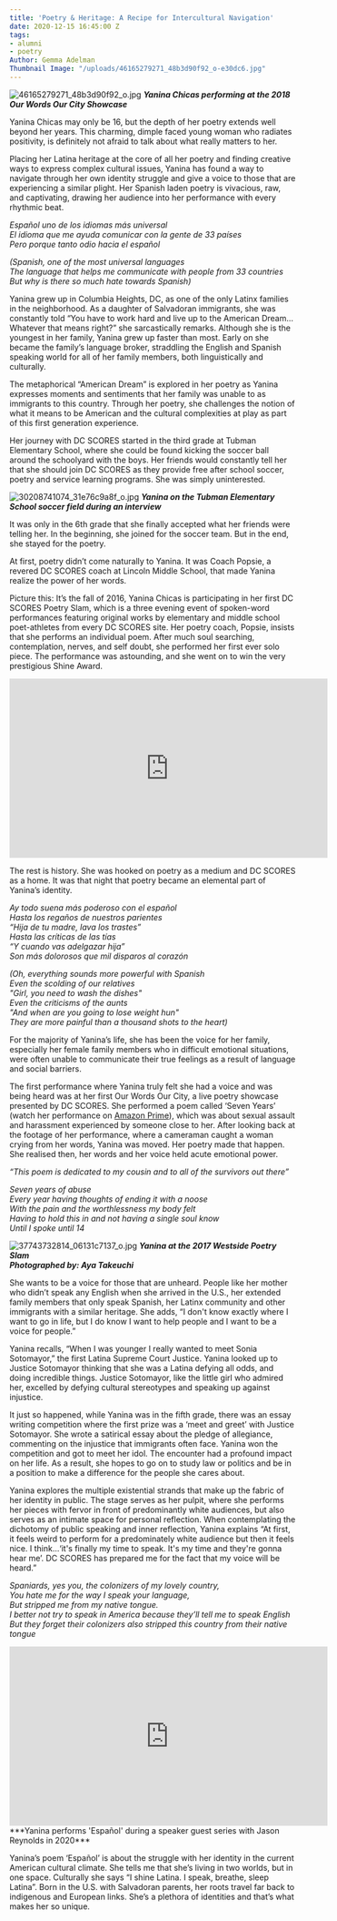 ```yaml
---
title: 'Poetry & Heritage: A Recipe for Intercultural Navigation'
date: 2020-12-15 16:45:00 Z
tags:
- alumni
- poetry
Author: Gemma Adelman
Thumbnail Image: "/uploads/46165279271_48b3d90f92_o-e30dc6.jpg"
---
```


![46165279271_48b3d90f92_o.jpg](/uploads/46165279271_48b3d90f92_o.jpg)
***Yanina Chicas performing at the 2018 Our Words Our City Showcase***

Yanina Chicas may only be 16, but the depth of her poetry extends well beyond her years. This charming, dimple faced young woman who radiates positivity, is definitely not afraid to talk about what really matters to her.



Placing her Latina heritage at the core of all her poetry and finding creative ways to express complex cultural issues, Yanina has found a way to navigate through her own identity struggle and give a voice to those that are experiencing a similar plight. Her Spanish laden poetry is vivacious, raw, and captivating, drawing her audience into her performance with every rhythmic beat. 
 
*Español uno de los idiomas más universal* <br>
*El idioma que me ayuda comunicar con la gente de 33 países* <br>
*Pero porque tanto odio hacia el español* <br>

*(Spanish, one of the most universal languages* <br>
*The language that helps me communicate with people from 33 countries* <br>
*But why is there so much hate towards Spanish)* <br>
 
Yanina grew up in Columbia Heights, DC, as one of the only Latinx families in the neighborhood. As a daughter of Salvadoran immigrants, she was constantly told “You have to work hard and live up to the American Dream... Whatever that means right?” she sarcastically remarks. Although she is the youngest in her family, Yanina grew up faster than most. Early on she became the family’s language broker, straddling the English and Spanish speaking world for all of her family members, both linguistically and culturally. 

The metaphorical “American Dream” is explored in her poetry as Yanina expresses moments and sentiments that her family was unable to as immigrants to this country. Through her poetry, she challenges the notion of what it means to be American and the cultural complexities at play as part of this first generation experience. 

Her journey with DC SCORES started in the third grade at Tubman Elementary School, where she could be found kicking the soccer ball around the schoolyard with the boys. Her friends would constantly tell her that she should join DC SCORES as they provide free after school soccer, poetry and service learning programs. She was simply uninterested. 

![30208741074_31e76c9a8f_o.jpg](/uploads/30208741074_31e76c9a8f_o.jpg)
***Yanina on the Tubman Elementary School soccer field during an interview***

It was only in the 6th grade that she finally accepted what her friends were telling her. In the beginning, she joined for the soccer team. But in the end, she stayed for the poetry. 

At first, poetry didn’t come naturally to Yanina. It was Coach Popsie, a revered DC SCORES coach at Lincoln Middle School, that made Yanina realize the power of her words. 

Picture this: It’s the fall of 2016, Yanina Chicas is participating in her first DC SCORES Poetry Slam, which is a three evening event of spoken-word performances featuring original works by elementary and middle school poet-athletes from every DC SCORES site. Her poetry coach, Popsie, insists that she performs an individual poem. After much soul searching, contemplation, nerves, and self doubt, she performed her first ever solo piece. The performance was astounding, and she went on to win the very prestigious Shine Award. 

<iframe width="560" height="315" src="https://www.youtube.com/embed/V4tdqT_iioU" frameborder="0" allow="accelerometer; autoplay; clipboard-write; encrypted-media; gyroscope; picture-in-picture" allowfullscreen></iframe>

The rest is history. She was hooked on poetry as a medium and DC SCORES as a home. It was that night that poetry became an elemental part of Yanina’s identity. 

*Ay todo suena más poderoso con el español* <br>
*Hasta los regaños de nuestros parientes* <br> 
*“Hija de tu madre, lava los trastes”* <br>
*Hasta las críticas de las tías* <br>
*“Y cuando vas adelgazar hija”* <br>
*Son más dolorosos que mil disparos al corazón* <br>

*(Oh, everything sounds more powerful with Spanish* <br>
*Even the scolding of our relatives* <br>
*"Girl, you need to wash the dishes"* <br>
*Even the criticisms of the aunts* <br>
*"And when are you going to lose weight hun"* <br>
*They are more painful than a thousand shots to the heart)* <br>

For the majority of Yanina’s life, she has been the voice for her family, especially her female family members who in difficult emotional situations, were often unable to communicate their true feelings as a result of language and social barriers.  

The first performance where Yanina truly felt she had a voice and was being heard was at her first Our Words Our City, a live poetry showcase presented by DC SCORES.  She performed a poem called ‘Seven Years’ (watch her performance on [Amazon Prime](https://www.amazon.com/Our-Words-City/dp/B07XM99Q64)), which was about sexual assault and harassment experienced by someone close to her. After looking back at the footage of her performance, where a cameraman caught a woman crying from her words, Yanina was moved. Her poetry made that happen. She realised then, her words and her voice held acute emotional power. 

*“This poem is dedicated to my cousin and to all of the survivors out there”*

*Seven years of abuse* <br>
*Every year having thoughts of ending it with a noose* <br>
*With the pain and the worthlessness my body felt* <br>
*Having to hold this in and not having a single soul know* <br>
*Until I spoke until 14* <br>

![37743732814_06131c7137_o.jpg](/uploads/37743732814_06131c7137_o.jpg)
***Yanina at the 2017 Westside Poetry Slam*** <br>
***Photographed by: Aya Takeuchi*** 

She wants to be a voice for those that are unheard. People like her mother who didn’t speak any English when she arrived in the U.S., her extended family members that only speak Spanish, her Latinx community and other immigrants with a similar heritage. She adds, “I don't know exactly where I want to go in life, but I do know I want to help people and I want to be a voice for people.”

Yanina recalls, “When I was younger I really wanted to meet Sonia Sotomayor,” the first Latina Supreme Court Justice. Yanina looked up to Justice Sotomayor thinking that she was a Latina defying all odds, and doing incredible things. Justice Sotomayor, like the little girl who admired her, excelled by defying cultural stereotypes and speaking up against injustice.

It just so happened, while Yanina was in the fifth grade, there was an essay writing competition where the first prize was a ‘meet and greet’ with Justice Sotomayor. She wrote a satirical essay about the pledge of allegiance, commenting on the injustice that immigrants often face. Yanina won the competition and got to meet her idol. The encounter had a profound impact on her life. As a result, she hopes to go on to study law or politics and be in a position to make a difference for the people she cares about. 

Yanina explores the multiple existential strands that make up the fabric of her identity in public. The stage serves as her pulpit, where she performs her pieces with fervor in front of predominantly white audiences, but also serves as an intimate space for personal reflection. When contemplating the dichotomy of public speaking and inner reflection, Yanina explains “At first, it feels weird to perform for a predominately white audience but then it feels nice. I think...‘it's finally my time to speak. It's my time and they're gonna hear me’. DC SCORES has  prepared me for the fact that my voice will be heard.” 

*Spaniards, yes you, the colonizers of my lovely country,* <br>
*You hate me for the way I speak your language,* <br>
*But stripped me from my native tongue.* <br>
*I better not try to speak in America because they’ll tell me to speak English* <br>
*But they forget their colonizers also stripped this country from their native tongue* <br>

<iframe width="560" height="315" src="https://www.youtube.com/embed/yXwhcEl7DoY?start=3089" frameborder="0" allow="accelerometer; autoplay; clipboard-write; encrypted-media; gyroscope; picture-in-picture" allowfullscreen></iframe> ***Yanina performs 'Español' during a speaker guest series with Jason Reynolds in 2020*** 

Yanina’s poem ‘Español’ is about the struggle with her identity in the current American cultural climate. She tells me that she’s living in two worlds, but in one space. Culturally she says “I shine Latina. I speak, breathe, sleep Latina”. Born in the U.S. with Salvadoran parents, her roots travel far back to indigenous and European links. She’s a plethora of identities and that’s what makes her so unique. 